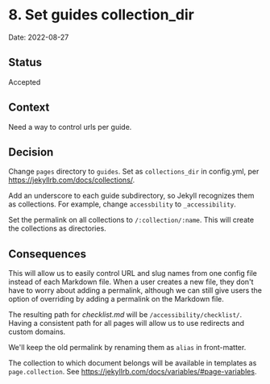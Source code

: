 # 8. Set guides collection_dir

Date: 2022-08-27

## Status

Accepted

## Context

Need a way to control urls per guide.

## Decision

Change `pages` directory to `guides`. Set as `collections_dir` in config.yml, per <https://jekyllrb.com/docs/collections/>.

Add an underscore to each guide subdirectory, so Jekyll recognizes them as collections. For example, change `accessbility` to `_accessibility`.

Set the permalink on all collections to `/:collection/:name`. This will create the collections as directories.

## Consequences

This will allow us to easily control URL and slug names from one config file instead of each Markdown file. When a user creates a new file, they don't have to worry about adding a permalink, although we can still give users the option of overriding by adding a permalink on the Markdown file.

The resulting path for *checklist.md* will be `/accessibility/checklist/`. Having a consistent path for all pages will allow us to use redirects and custom domains.

We'll keep the old permalink by renaming them as `alias` in front-matter.

The collection to which document belongs will be available in templates as `page.collection`. See <https://jekyllrb.com/docs/variables/#page-variables>.
